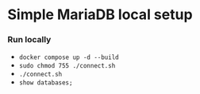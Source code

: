 # Simple MariaDB local setup

### Run locally

-   `docker compose up -d --build`
-   `sudo chmod 755 ./connect.sh`
-   `./connect.sh`
-   `show databases;`
